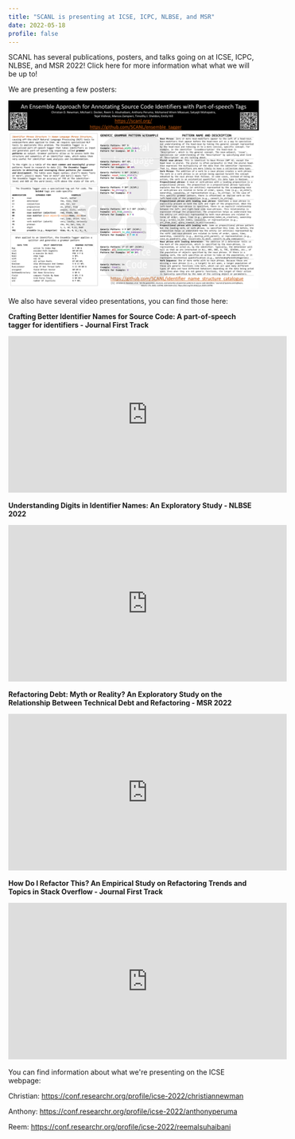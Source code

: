 ```yaml
---
title: "SCANL is presenting at ICSE, ICPC, NLBSE, and MSR"
date: 2022-05-18
profile: false
---
```


SCANL has several publications, posters, and talks going on at ICSE, ICPC, NLBSE, and MSR 2022! Click here for more information what what we will be up to!

<!--more-->
We are presenting a few posters:

![ICSE Poster](ensemble_poster_icse2022.png)

We also have several video presentations, you can find those here:

**Crafting Better Identifier Names for Source Code: A part-of-speech tagger for identifiers - Journal First Track**

<iframe width="560" height="315" src="https://www.youtube.com/embed/LslNjnh1f54" title="YouTube video player" frameborder="0" allow="accelerometer; autoplay; clipboard-write; encrypted-media; gyroscope; picture-in-picture" allowfullscreen></iframe>

**Understanding Digits in Identifier Names: An Exploratory Study - NLBSE 2022**
<iframe width="560" height="315" src="https://www.youtube.com/embed/ERD6GTFzOxY" title="YouTube video player" frameborder="0" allow="accelerometer; autoplay; clipboard-write; encrypted-media; gyroscope; picture-in-picture" allowfullscreen></iframe>

**Refactoring Debt: Myth or Reality? An Exploratory Study on the Relationship Between Technical Debt and Refactoring - MSR 2022**
<iframe width="560" height="315" src="https://www.youtube.com/embed/Z_OSZOVYrLc" title="YouTube video player" frameborder="0" allow="accelerometer; autoplay; clipboard-write; encrypted-media; gyroscope; picture-in-picture" allowfullscreen></iframe>

**How Do I Refactor This? An Empirical Study on Refactoring Trends and Topics in Stack Overflow - Journal First Track**
<iframe width="560" height="315" src="https://www.youtube.com/embed/suWRL2nmxMs" title="YouTube video player" frameborder="0" allow="accelerometer; autoplay; clipboard-write; encrypted-media; gyroscope; picture-in-picture" allowfullscreen></iframe>


You can find information about what we're presenting on the ICSE webpage:


Christian: https://conf.researchr.org/profile/icse-2022/christiannewman

Anthony: https://conf.researchr.org/profile/icse-2022/anthonyperuma

Reem: https://conf.researchr.org/profile/icse-2022/reemalsuhaibani


